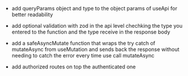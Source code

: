 

- add queryParams object and type to the object params of useApi for better readability

- add optional validation with zod in the api level chechking the type you entered to the function and the type receive in the response body

- add a safeAsyncMutate function that wraps the try catch of mutateAsync from useMutation and sends back the response without needing to catch the error every time use call mutateAsync

- add authorized routes on top the authenticated one 